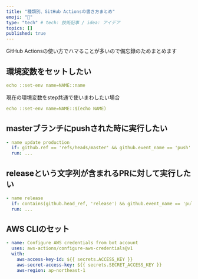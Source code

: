 ```yaml
---
title: "種類別、GitHub Actionsの書き方まとめ"
emoji: "📌"
type: "tech" # tech: 技術記事 / idea: アイデア
topics: []
published: true
---
```


GitHub Actionsの使い方でハマることが多いので備忘録のためまとめます


## 環境変数をセットしたい

```yml
echo ::set-env name=NAME::name
```

現在の環境変数をstep共通で使いまわしたい場合

```yml
echo ::set-env name=NAME::$(echo NAME)
```

## masterブランチにpushされた時に実行したい

```yml
- name update production
  if: github.ref == 'refs/heads/master' && github.event_name == 'push'
  run: ...
```

## releaseという文字列が含まれるPRに対して実行したい

```yml
- name release
  if: contains(github.head_ref, 'release') && github.event_name == 'pull_request'
  run: ...
```

## AWS CLIのセット

```yml
- name: Configure AWS credentials from bot account
  uses: aws-actions/configure-aws-credentials@v1
  with:
    aws-access-key-id: ${{ secrets.ACCESS_KEY }}
    aws-secret-access-key: ${{ secrets.SECRET_ACCESS_KEY }}
    aws-region: ap-northeast-1
```